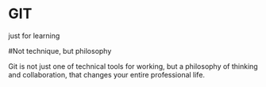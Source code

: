 # GIT
just for learning 

#Not technique, but philosophy 

Git is not just one of technical tools for working, but a philosophy of thinking and collaboration, that changes your entire professional life. 
